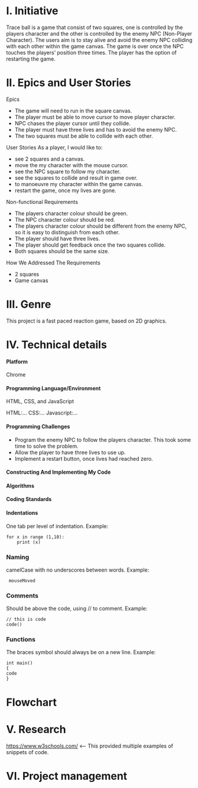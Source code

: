 # I. Initiative

Trace ball is a game that consist of two squares, one is controlled by the players character and the other is controlled by the enemy NPC (Non-Player Character). The users aim is to stay alive and avoid the enemy NPC colliding with each other within the game canvas. The game is over once the NPC touches the players’ position three times. The player has the option of restarting the game. 

# II. Epics and User Stories

Epics
- The game will need to run in the square canvas. 
- The player must be able to move cursor to move player character.
- NPC chases the player cursor until they collide.
- The player must have three lives and has to avoid the enemy NPC.
- The two squares must be able to collide with each other.

User Stories
As a player, I would like to: 
- see 2 squares and a canvas.
- move the my character with the mouse cursor.
- see the NPC square to follow my character.
- see the squares to collide and result in game over.
- to manoeuvre my character within the game canvas.
- restart the game, once my lives are gone.

Non-functional Requirements
- The players character colour should be green.
- The NPC character colour should be red.  
- The players character colour should be different from the enemy NPC, so it is easy to distinguish from each other.
- The player should have three lives.
- The player should get feedback once the two squares collide.
- Both squares should be the same size.

How We Addressed The Requirements
- 2 squares
- Game canvas

# III. Genre
 This project is a fast paced reaction game, based on 2D graphics. 
# IV. Technical details
#### Platform
Chrome
#### Programming Language/Environment
HTML, CSS, and JavaScript

HTML:...
CSS:...
Javascript:...
#### Programming Challenges
- Program the enemy NPC to follow the players character. This took some time to solve the problem.
- Allow the player to have three lives to use up.
- Implement a restart button, once lives had reached zero.
#### Constructing And Implementing My Code

#### Algorithms

#### Coding Standards
#### Indentations
One tab per level of indentation.
Example:
```
for x in range (1,10):
    print (x)
```
### Naming
camelCase with no underscores between words.
Example:
```
 mouseMoved
```
### Comments
Should be above the code, using // to comment.
Example:
```
// this is code   
code() 
```
### Functions
The braces symbol should always be on a new line.
Example:
```
int main() 
{
code
}
```

# Flowchart
# V. Research
https://www.w3schools.com/ <-- This provided multiple examples of snippets of code.

# VI. Project management
